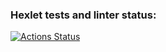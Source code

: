 ### Hexlet tests and linter status:
[![Actions Status](https://github.com/cofeinum/frontend-project-44/workflows/hexlet-check/badge.svg)](https://github.com/cofeinum/frontend-project-44/actions)